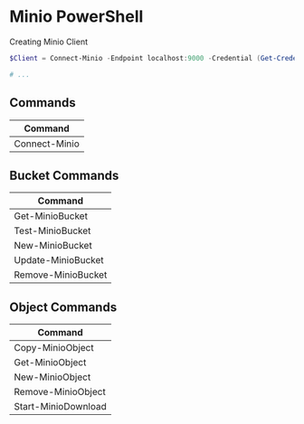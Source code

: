 # Minio PowerShell

Creating Minio Client

```powershell
$Client = Connect-Minio -Endpoint localhost:9000 -Credential (Get-Credential)

# ...
```

## Commands

| Command |
| ------- |
| Connect-Minio |

## Bucket Commands

| Command | 
| ------- |
| Get-MinioBucket |
| Test-MinioBucket |
| New-MinioBucket |
| Update-MinioBucket |
| Remove-MinioBucket |

## Object Commands

| Command |
| ------- |
| Copy-MinioObject |
| Get-MinioObject |
| New-MinioObject |
| Remove-MinioObject |
| Start-MinioDownload |
